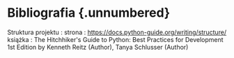 Bibliografia {.unnumbered}
===============
Struktura projektu :
strona : https://docs.python-guide.org/writing/structure/
książka : The Hitchhiker's Guide to Python: Best Practices for Development 1st Edition
by Kenneth Reitz  (Author), Tanya Schlusser (Author)